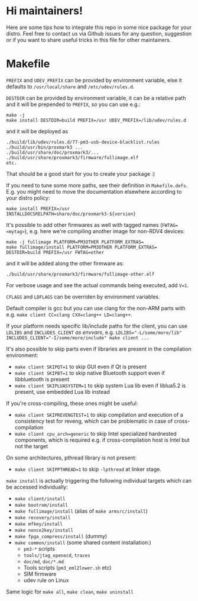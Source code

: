 # Hi maintainers!

Here are some tips how to integrate this repo in some nice package for your distro.
Feel free to contact us via Github issues for any question, suggestion or if you want to share useful tricks in this file for other maintainers.

Makefile
========

`PREFIX` and `UDEV_PREFIX` can be provided by environment variable, else it defaults to `/usr/local/share` and `/etc/udev/rules.d`.

`DESTDIR` can be provided by environment variable, it can be a relative path and it will be prepended to `PREFIX`, so you can use e.g.:

```
make -j
make install DESTDIR=build PREFIX=/usr UDEV_PREFIX=/lib/udev/rules.d
```

and it will be deployed as

```
./build/lib/udev/rules.d/77-pm3-usb-device-blacklist.rules
./build/usr/bin/proxmark3 ...
./build/usr/share/doc/proxmark3/...
./build/usr/share/proxmark3/firmware/fullimage.elf
etc.
```

That should be a good start for you to create your package :)

If you need to tune some more paths, see their definition in `Makefile.defs`.
E.g. you might need to move the documentation elsewhere according to your distro policy:

```
make install PREFIX=/usr INSTALLDOCSRELPATH=share/doc/proxmark3-${version}
```

It's possible to add other firmwares as well with tagged names (`FWTAG=<mytag>`), e.g. here we're compiling another image for non-RDV4 devices:

```
make -j fullimage PLATFORM=PM3OTHER PLATFORM_EXTRAS=
make fullimage/install PLATFORM=PM3OTHER PLATFORM_EXTRAS= DESTDIR=build PREFIX=/usr FWTAG=other
```

and it will be added along the other firmware as:

```
./build/usr/share/proxmark3/firmware/fullimage-other.elf
```

For verbose usage and see the actual commands being executed, add `V=1`.

`CFLAGS` and `LDFLAGS` can be overriden by environment variables.

Default compiler is gcc but you can use clang for the non-ARM parts with e.g. `make client CC=clang CXX=clang++ LD=clang++`.

If your platform needs specific lib/include paths for the client, you can use `LDLIBS` and `INCLUDES_CLIENT` *as envvars*, e.g. `LDLIBS="-L/some/more/lib" INCLUDES_CLIENT="-I/some/more/include" make client ...`

It's also possible to skip parts even if libraries are present in the compilation environment:

* `make client SKIPQT=1` to skip GUI even if Qt is present
* `make client SKIPBT=1` to skip native Bluetooth support even if libbluetooth is present
* `make client SKIPLUASYSTEM=1` to skip system Lua lib even if liblua5.2 is present, use embedded Lua lib instead

If you're cross-compiling, these ones might be useful:

* `make client SKIPREVENGTEST=1` to skip compilation and execution of a consistency test for reveng, which can be problematic in case of cross-compilation
* `make client cpu_arch=generic` to skip Intel specialized hardnested components, which is required e.g. if cross-compilation host is Intel but not the target

On some architectures, pthread library is not present:

* `make client SKIPPTHREAD=1` to skip `-lpthread` at linker stage.

`make install` is actually triggering the following individual targets which can be accessed individually:

* `make client/install`
* `make bootrom/install`
* `make fullimage/install` (alias of `make armsrc/install`)
* `make recovery/install`
* `make mfkey/install`
* `make nonce2key/install`
* `make fpga_compress/install` (dummy)
* `make common/install` (some shared content installation:)
  * `pm3-*` scripts
  * `tools/jtag_openocd`, `traces`
  * `doc/md`, `doc/*.md`
  * Tools scripts (`pm3_eml2lower.sh` etc)
  * SIM firmware
  * udev rule on Linux

Same logic for `make all`, `make clean`, `make uninstall`
